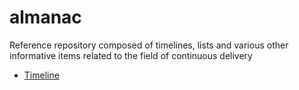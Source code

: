 # almanac
Reference repository composed of timelines, lists and various other informative items related to the field of continuous delivery

* [Timeline](timeline.md)
